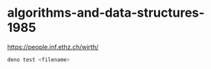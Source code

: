 # algorithms-and-data-structures-1985

https://people.inf.ethz.ch/wirth/

```sh
deno test <filename>
```
